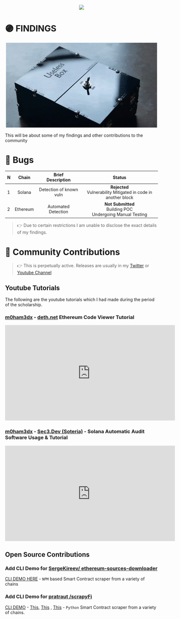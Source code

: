 <p align="center">
<a href="https://twitter.com/m0ham3dxx" target="_blank">
<img src = "https://hits.seeyoufarm.com/api/count/incr/badge.svg?url=https%3A%2F%2Fgithub.com%2Fm0ham3dx%2FImmunefi-WHS-Report&count_bg=%23270082&title_bg=%23570530&icon=snapchat.svg&icon_color=%2304FF7B&title=n00bs&edge_flat=false">
</a>
</p>

# 🟣 FINDINGS

<p align="center">
<a href="https://twitter.com/m0ham3dxx" target="_blank">
<img src="./img/ususb.gif">
</a>
</p>

This will be about some of my findings and other contributions to the community 

# 💜 Bugs 

N | Chain | Brief<br>Description | Status
|:--|:--:|:--:|:--:|
1 | Solana | Detection of known vuln | **Rejected** <br> Vulnerability Mitigated in code in another block
2 | Ethereum | Automated Detection | **Not Submitted** <br> Building POC <br> Undergoing Manual Testing

> 👉 Due to certain restrictions I am unable to disclose the exact details of my findings.   
# 💜 Community Contributions 

> 👉 This is perpetually active. Releases are usually in my [Twitter](https://twitter.com/m0ham3dxx) or [Youtube Channel](https://www.youtube.com/channel/UClypqHQkhsNZSD0eRmN3Piw/)  

## Youtube Tutorials 

The following are the youtube tutorials which I had made during the period of the scholarship. 

### [m0ham3dx](https://www.youtube.com/channel/UClypqHQkhsNZSD0eRmN3Piw/) - [deth.net](https://www.deth.net/) Ethereum Code Viewer Tutorial

<p align="center">
<iframe width="560" height="315"
src="https://www.youtube.com/embed/d9xE8Cyj7dU?&autoplay=1"frameborder="0" 
allowfullscreen></iframe>
</p>

### [m0ham3dx](https://www.youtube.com/channel/UClypqHQkhsNZSD0eRmN3Piw/) - [Sec3.Dev (Soteria)](https://www.sec3.dev/) - Solana Automatic Audit Software Usage & Tutorial

<p align="center">
<iframe width="560" height="315"
src="https://www.youtube.com/embed/jmVBybO6EIo?&autoplay=1"frameborder="0" 
allowfullscreen></iframe>
</p>

## Open Source Contributions 

### Add CLI Demo for [SergeKireev/ ethereum-sources-downloader](https://github.com/SergeKireev/ethereum-sources-downloader)

[CLI DEMO HERE](https://github.com/SergeKireev/ethereum-sources-downloader/blob/main/essdemo.gif) - `NPM` based Smart Contract scraper from a variety of chains

### Add CLI Demo for [pratraut /scrapyFi](https://github.com/pratraut/scrapyFi)

[CLI DEMO](https://github.com/pratraut/scrapyFi) - [This](https://github.com/pratraut/scrapyFi/blob/master/demogifs/1List.gif), [This](https://github.com/pratraut/scrapyFi/blob/master/demogifs/2SearchAndDownload.gif) , [This](https://github.com/pratraut/scrapyFi/blob/master/demogifs/3DLSingleContract.gif) - `Python` Smart Contract scraper from a variety of chains.





